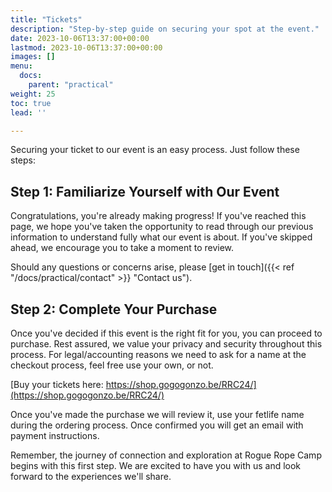```yaml
---
title: "Tickets"
description: "Step-by-step guide on securing your spot at the event."
date: 2023-10-06T13:37:00+00:00
lastmod: 2023-10-06T13:37:00+00:00
images: []
menu: 
  docs:
    parent: "practical"
weight: 25
toc: true
lead: ''

---
```

Securing your ticket to our event is an easy process. Just follow these steps:

## Step 1: Familiarize Yourself with Our Event

Congratulations, you're already making progress! If you've reached this page, we hope you've taken the opportunity to read through our previous information to understand fully what our event is about. If you've skipped ahead, we encourage you to take a moment to review.

Should any questions or concerns arise, please [get in touch]({{< ref "/docs/practical/contact" >}} "Contact us").

## Step 2: Complete Your Purchase

Once you've decided if this event is the right fit for you, you can proceed to purchase. Rest assured, we value your privacy and security throughout this process.
For legal/accounting reasons we need to ask for a name at the checkout process, feel free use your own, or not. 

[Buy your tickets here: https://shop.gogogonzo.be/RRC24/](https://shop.gogogonzo.be/RRC24/)

Once you've made the purchase we will review it, use your fetlife name during the ordering process. Once confirmed you will get an email with payment instructions.

Remember, the journey of connection and exploration at Rogue Rope Camp begins with this first step. We are excited to have you with us and look forward to the experiences we'll share.
